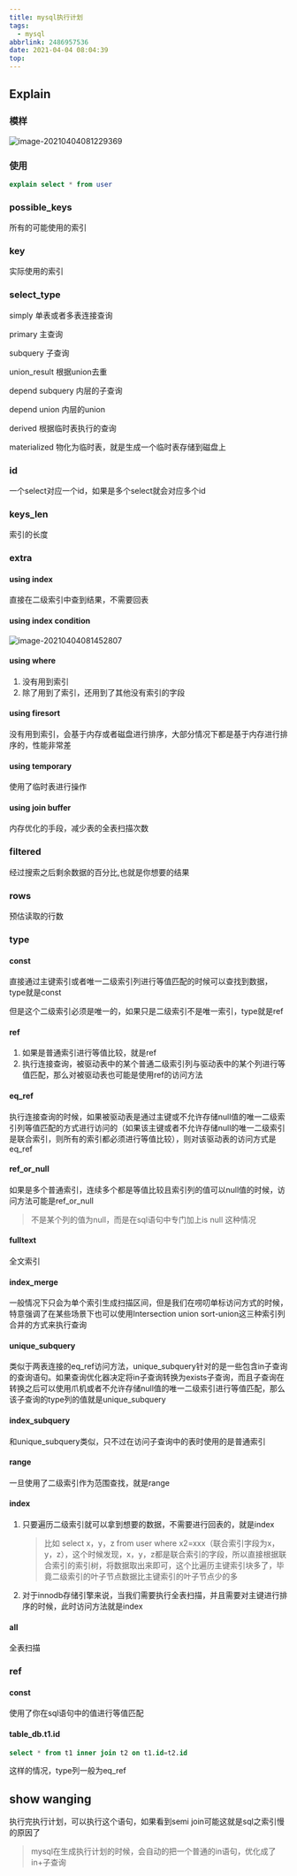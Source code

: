 ```yaml
---
title: mysql执行计划
tags:
  - mysql
abbrlink: 2486957536
date: 2021-04-04 08:04:39
top:
---
```


## Explain

<!-- more -->

### 模样

![image-20210404081229369](https://gitee.com/flow_disaster/blog-map-bed/raw/master/img/image-20210404081229369.png)

### 使用

```sql
explain select * from user
```

### possible_keys

所有的可能使用的索引

### key

实际使用的索引

### select_type

simply  单表或者多表连接查询

primary  主查询

subquery 子查询

union_result  根据union去重

depend subquery  内层的子查询

depend union   内层的union

derived  根据临时表执行的查询

materialized  物化为临时表，就是生成一个临时表存储到磁盘上

### id

一个select对应一个id，如果是多个select就会对应多个id

### keys_len

索引的长度

### extra

#### using index

直接在二级索引中查到结果，不需要回表

#### using index condition

![image-20210404081452807](https://gitee.com/flow_disaster/blog-map-bed/raw/master/img/image-20210404081452807.png)

#### using where

1. 没有用到索引
2. 除了用到了索引，还用到了其他没有索引的字段

#### using firesort

没有用到索引，会基于内存或者磁盘进行排序，大部分情况下都是基于内存进行排序的，性能非常差

#### using temporary

使用了临时表进行操作

#### using join buffer

内存优化的手段，减少表的全表扫描次数

### filtered

经过搜索之后剩余数据的百分比,也就是你想要的结果

### rows

预估读取的行数

### type

#### const

直接通过主键索引或者唯一二级索引列进行等值匹配的时候可以查找到数据，type就是const

但是这个二级索引必须是唯一的，如果只是二级索引不是唯一索引，type就是ref

#### ref

1. 如果是普通索引进行等值比较，就是ref
2. 执行连接查询，被驱动表中的某个普通二级索引列与驱动表中的某个列进行等值匹配，那么对被驱动表也可能是使用ref的访问方法

#### eq_ref

执行连接查询的时候，如果被驱动表是通过主键或不允许存储null值的唯一二级索引列等值匹配的方式进行访问的（如果该主键或者不允许存储null的唯一二级索引是联合索引，则所有的索引都必须进行等值比较），则对该驱动表的访问方式是eq_ref

#### ref_or_null

如果是多个普通索引，连续多个都是等值比较且索引列的值可以null值的时候，访问方法可能是ref_or_null

> 不是某个列的值为null，而是在sql语句中专门加上is null 这种情况

#### fulltext

全文索引

#### index_merge

一般情况下只会为单个索引生成扫描区间，但是我们在唠叨单标访问方式的时候，特意强调了在某些场景下也可以使用Intersection union sort-union这三种索引列合并的方式来执行查询

#### unique_subquery

类似于两表连接的eq_ref访问方法，unique_subquery针对的是一些包含in子查询的查询语句。如果查询优化器决定将in子查询转换为exists子查询，而且子查询在转换之后可以使用爪机或者不允许存储null值的唯一二级索引进行等值匹配，那么该子查询的type列的值就是unique_subquery

#### index_subquery

和unique_subquery类似，只不过在访问子查询中的表时使用的是普通索引

#### range

一旦使用了二级索引作为范围查找，就是range

#### index

1. 只要遍历二级索引就可以拿到想要的数据，不需要进行回表的，就是index

   >比如 select x，y，z from user where x2=xxx（联合索引字段为x，y，z），这个时候发现，x，y，z都是联合索引的字段，所以直接根据联合索引的索引树，将数据取出来即可，这个比遍历主键索引块多了，毕竟二级索引的叶子节点数据比主键索引的叶子节点少的多

2. 对于innodb存储引擎来说，当我们需要执行全表扫描，并且需要对主键进行排序的时候，此时访问方法就是index

#### all

全表扫描

### ref

#### const

使用了你在sql语句中的值进行等值匹配

#### table_db.t1.id

```sql
select * from t1 inner join t2 on t1.id=t2.id
```

这样的情况，type列一般为eq_ref

## show wanging

执行完执行计划，可以执行这个语句，如果看到semi join可能这就是sql之索引慢的原因了

> mysql在生成执行计划的时候，会自动的把一个普通的in语句，优化成了in+子查询
